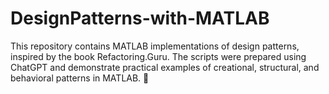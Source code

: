 # DesignPatterns-with-MATLAB
This repository contains MATLAB implementations of design patterns, inspired by the book Refactoring.Guru. The scripts were prepared using ChatGPT and demonstrate practical examples of creational, structural, and behavioral patterns in MATLAB. 🚀
